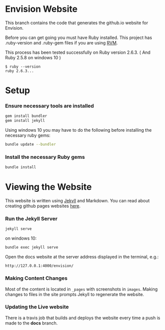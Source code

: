 # Envision Website
This branch contains the code that generates the github.io website for Envision.

Before you can get going you must have Ruby installed. This project has .ruby-version and .ruby-gem files if you are using [RVM](https://rvm.io/).

This process has been tested successfully on Ruby version 2.6.3.  ( And Ruby 2.5.8 on windows 10 )

```
$ ruby --version
ruby 2.6.3...
```

# Setup

### Ensure necessary tools are installed
```bash
gem install bundler
gem install jekyll
```
Using windows 10 you may have to do the following before installing the necessary ruby gems:
```bash
bundle update --bundler
```
### Install the necessary Ruby gems
```bash
bundle install
```


# Viewing the Website

This website is written using [Jekyll](https://jekyllrb.com/) and Markdown. You can read about creating github pages websites [here](https://pages.github.com/).

### Run the Jekyll Server
```bash
jekyll serve 
```
on windows 10:
```bash
bundle exec jekyll serve
```

Open the docs website at the server address displayed in the terminal, e.g.: 

`http://127.0.0.1:4000/envision/`

### Making Content Changes

Most of the content is located in `_pages` with screenshots in `images`. Making changes to files in the site prompts Jekyll to regenerate the website.

### Updating the Live website
There is a travis job that builds and deploys the website every time a push is made to the **docs** branch.
